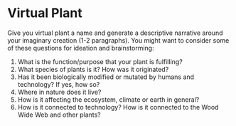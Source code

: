 # Virtual Plant

Give you virtual plant a name and generate a descriptive narrative around your imaginary creation (1-2 paragraphs). You might want to consider some of these questions for ideation and brainstorming:

1. What is the function/purpose that your plant is fulfilling?
2. What species of plants is it? How was it originated?
3. Has it been biologically modified or mutated by humans and technology? If yes, how so?
4. Where in nature does it live?
5. How is it affecting the ecosystem, climate or earth in general?
6. How is it connected to technology? How is it connected to the Wood Wide Web and other plants?

